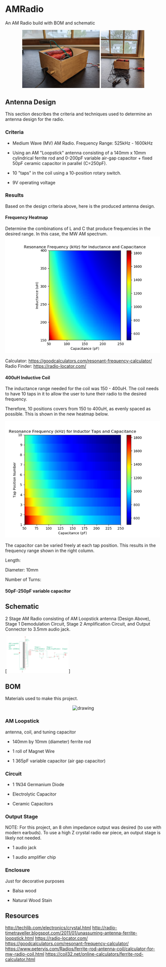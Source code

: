 # AMRadio
An AM Radio build with BOM and schematic
<p align="center">
 <img src="https://github.com/estods3/AMRadio/blob/main/radioisometric.jpg" alt="drawing" width="250"/>
 <img src="https://github.com/estods3/AMRadio/blob/main/radiowithearbuds.jpg" alt="drawing" width="140"/>
</p>

## Antenna Design
This section describes the criteria and techniques used to determine an antenna design for the radio.

### Criteria
* Medium Wave (MV) AM Radio. Frequency Range: 525kHz - 1600kHz

* Using an AM "Loopstick" antenna consisting of a 140mm x 10mm cylindrical ferrite rod and 
  0-200pF variable air-gap capacitor + fixed 50pF ceramic capacitor in parallel (C=250pF).
  
* 10 "taps" in the coil using a 10-position rotary switch. 

* 9V operating voltage

### Results
Based on the design criteria above, here is the produced antenna design.

#### Frequency Heatmap
Determine the combinations of L and C that produce frequencies in the desired range. In this case, the MW AM spectrum.
<img src="https://github.com/estods3/AMRadio/blob/main/Radio1:%20AM%20Radio%20Germanium%20Diode/loopstick_frequency_LC_design.png" title="LC Tank Design" alt="drawing" width="500"/>

Calculator: https://goodcalculators.com/resonant-frequency-calculator/
Radio Finder: https://radio-locator.com/

#### 400uH Inductive Coil
The inductance range needed for the coil was 150 - 400uH.
The coil needs to have 10 taps in it to allow the user to tune their radio to the desired frequency.

Therefore, 10 positions covers from 150 to 400uH, as evenly spaced as possible. This is shown in the new heatmap below.

<img src="https://github.com/estods3/AMRadio/blob/main/Radio1:%20AM%20Radio%20Germanium%20Diode/LC_tap_design.png" title="LC Tap Design" alt="drawing" width="500"/>


The capacitor can be varied freely at each tap position. This results in the frequency range shown in the right column.


Length: 

Diameter: 10mm

Number of Turns:


#### 50pF-250pF variable capacitor

## Schematic
 2 Stage AM Radio consisting of AM Loopstick antenna (Design Above), Stage 1 Demodulation Circuit, Stage 2 Amplification Circuit, and Output Connector to 3.5mm audio jack.

[<img src="https://github.com/estods3/AMRadio/blob/main/Radio1:%20AM%20Radio%20Germanium%20Diode/schematic_screenshot.png" title="AM Radio 1 Scematic" alt="drawing" width="200"/>]

## BOM

Materials used to make this project.

<p align="center">
 <img src="https://github.com/estods3/AMRadio/blob/main/radiotopdown.jpg" alt="drawing" width="300"/>
</p>

### AM Loopstick 

antenna, coil, and tuning capacitor

* 140mm by 10mm (diameter) ferrite rod

* 1 roll of Magnet Wire

* 1 365pF variable capacitor (air gap capacitor)

### Circuit
* 1 1N34 Germanium Diode

* Electrolytic Capacitor

* Ceramic Capacitors

### Output Stage
NOTE: For this project, an 8 ohm impedance output was desired (to use with modern earbuds). To use a high Z crystal radio ear piece, an output stage is likely not needed.
* 1 audio jack

* 1 audio amplifier chip

### Enclosure

Just for decorative purposes

* Balsa wood

* Natural Wood Stain

## Resources
http://techlib.com/electronics/crystal.html
http://radio-timetraveller.blogspot.com/2011/01/unassuming-antenna-ferrite-loopstick.html
https://radio-locator.com/
https://goodcalculators.com/resonant-frequency-calculator/
https://www.petervis.com/Radios/ferrite-rod-antenna-coil/calculator-for-mw-radio-coil.html
https://coil32.net/online-calculators/ferrite-rod-calculator.html
